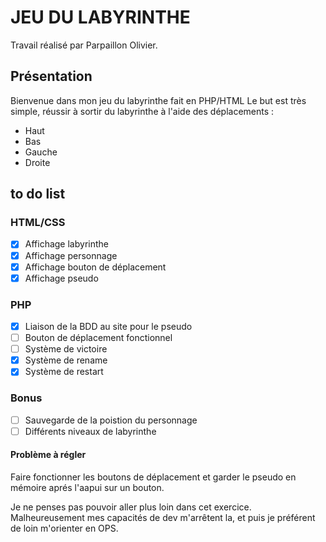 # JEU DU LABYRINTHE

Travail réalisé par Parpaillon Olivier.

## Présentation

Bienvenue dans mon jeu du labyrinthe fait en PHP/HTML
Le but est très simple, réussir à sortir du labyrinthe à l'aide des déplacements :

- Haut
- Bas
- Gauche
- Droite

## to do list
### HTML/CSS
- [x] Affichage labyrinthe
- [x] Affichage personnage
- [x] Affichage bouton de déplacement
- [x] Affichage pseudo

### PHP
- [x] Liaison de la BDD au site pour le pseudo
- [ ] Bouton de déplacement fonctionnel
- [ ] Système de victoire
- [x] Système de rename
- [x] Système de restart

### Bonus
- [ ] Sauvegarde de la poistion du personnage
- [ ] Différents niveaux de labyrinthe

#### Problème à régler

Faire fonctionner les boutons de déplacement et garder le pseudo en mémoire aprés l'aapui sur un bouton.


Je ne penses pas pouvoir aller plus loin dans cet exercice. Malheureusement mes capacités de dev m'arrêtent la, et puis je préférent de loin m'orienter en OPS.